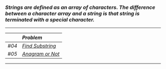 ### _Strings are defined as an array of characters. The difference between a character array and a string is that string is terminated with a special character._
---
|     | _Problem_ |
|:--- |:---------- |
| _#04_ | [_Find Substring_](Find_Substring.py)|
| _#05_ | [_Anagram or Not_ ](Anagram_or_Not.py)|
---
